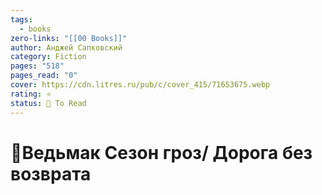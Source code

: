 ```yaml
---
tags:
  - books
zero-links: "[[00 Books]]"
author: Анджей Сапковский
category: Fiction
pages: "518"
pages_read: "0"
cover: https://cdn.litres.ru/pub/c/cover_415/71653675.webp
rating: ⭐
status: 📌 To Read
---
```

# 📔Ведьмак Сезон гроз/ Дорога без возврата